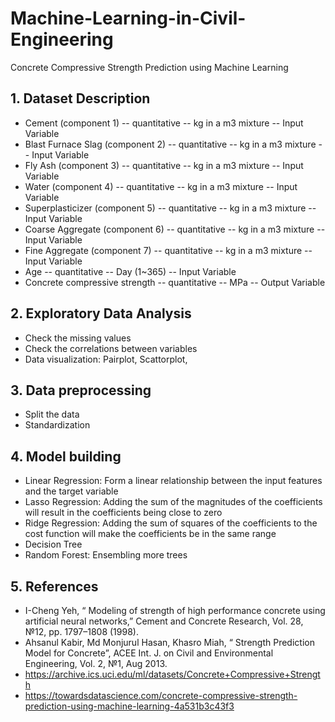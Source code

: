 # Machine-Learning-in-Civil-Engineering

Concrete Compressive Strength Prediction using Machine Learning

## 1. Dataset Description
- Cement (component 1) -- quantitative -- kg in a m3 mixture -- Input Variable 
- Blast Furnace Slag (component 2) -- quantitative -- kg in a m3 mixture -- Input Variable 
- Fly Ash (component 3) -- quantitative -- kg in a m3 mixture -- Input Variable 
- Water (component 4) -- quantitative -- kg in a m3 mixture -- Input Variable 
- Superplasticizer (component 5) -- quantitative -- kg in a m3 mixture -- Input Variable 
- Coarse Aggregate (component 6) -- quantitative -- kg in a m3 mixture -- Input Variable 
- Fine Aggregate (component 7)	-- quantitative -- kg in a m3 mixture -- Input Variable 
- Age -- quantitative -- Day (1~365) -- Input Variable 
- Concrete compressive strength -- quantitative -- MPa -- Output Variable 

## 2. Exploratory Data Analysis
- Check the missing values
- Check the correlations between variables
- Data visualization: Pairplot, Scattorplot, 

## 3. Data preprocessing
- Split the data
- Standardization

## 4. Model building
- Linear Regression: Form a linear relationship between the input features and the target variable
- Lasso Regression: Adding the sum of the magnitudes of the coefficients will result in the coefficients being close to zero
- Ridge Regression: Adding the sum of squares of the coefficients to the cost function will make the coefficients be in the same range
- Decision Tree
- Random Forest: Ensembling more trees

## 5. References

- I-Cheng Yeh, “ Modeling of strength of high performance concrete using artificial neural networks,” Cement and Concrete Research, Vol. 28, №12, pp. 1797–1808 (1998).
- Ahsanul Kabir, Md Monjurul Hasan, Khasro Miah, “ Strength Prediction Model for Concrete”, ACEE Int. J. on Civil and Environmental Engineering, Vol. 2, №1, Aug 2013.
- https://archive.ics.uci.edu/ml/datasets/Concrete+Compressive+Strength
- https://towardsdatascience.com/concrete-compressive-strength-prediction-using-machine-learning-4a531b3c43f3

